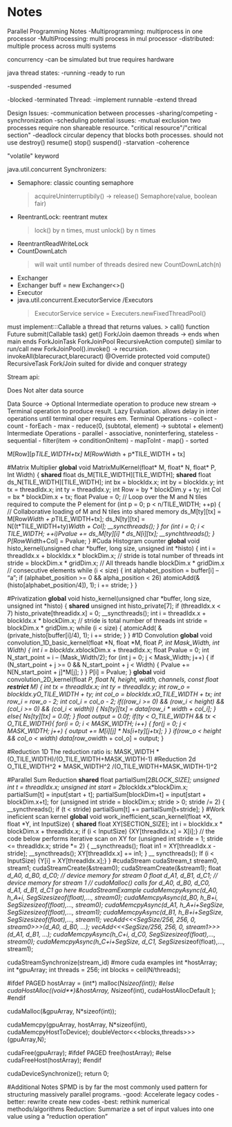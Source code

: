 # Notes
Parallel Programming Notes
-Multiprogramming: multiprocess in one processor
-MultiProcessing: multi process in mul processor
-distributed: multiple process across multi systems

concurrency
-can be simulated but true requires hardware

java thread states:
  -running
  -ready to run
  
  -suspended
  -resumed
  
  -blocked
  -terminated
Thread: 
  -implement runnable
  -extend thread
  
Design Issues:
  -communication between processes
  -sharing/competing
  -synchronization
  -scheduling
potential issues:
  -mutual exclusion
      two processes require non shareable resource. "critical resource"/"critical section"
  -deadlock
      circular depency that blocks both processes.
        should not use destroy() resume() stop() suspend()
  -starvation
  -coherence
  
  
"volatile" keyword

java.util.concurrent
Synchronizers:
  - Semaphore: classic counting semaphore
      > acquireUninterruptibily() -> release()
      > Semaphore(value, boolean fair)
  - ReentrantLock: reentrant mutex
      > lock() by n times, must unlock() by n times
  - ReentrantReadWriteLock
  - CountDownLatch
      > will wait until number of threads desired 
      new CountDownLatch(n)
  - Exchanger
  - Exchanger<T> buff = new Exchanger<>()
  - Executor
  -   java.util.concurrent.ExecutorService /Executors
      > ExecutorService service = Executers.newFixedThreadPool()
      > 
  must implement:::Callable<T> a thread that returns values. 
      > call() function
  Future<T> submit(Callable<T> task)
  get()
Fork/Join daemon threads -> ends when main ends
  ForkJoinTask
  ForkJoinPool
    RecursiveAction
       compute() similar to run/call
        new ForkJoinPool().invoke() -> recursion. invokeAll(blarecuract,blarecuract)
        @Override protected void compute()
    RecursiveTask
Fork/Join suited for divide and conquer strategy
  
Stream api:
  
  Does Not alter data source
  
  Data Source -> Optional Intermediate operation to produce new stream -> Terminal operation to produce result.
  Lazy Evaluation. allows delay in inter operations until terminal oper requires em.
  Terminal Operations
    - collect
    - count
    - forEach
    - max
    - reduce(0, (subtotal, element) -> subtotal + element)
  Intermediate Operations
    - parallel
      - associative, noninterfering, stateless
    - sequential
    - filter(item -> conditionOnItem)
    - mapToInt
    - map()
    - sorted
  
M[Row][p*TILE_WIDTH+tx]
M[Row*Width + p*TILE_WIDTH + tx]
  
#Matrix Multiplier
__global__ void MatrixMulKernel(float* M, float* N, float* P, Int Width)
{
  __shared__ float ds_M[TILE_WIDTH][TILE_WIDTH];
  __shared__ float ds_N[TILE_WIDTH][TILE_WIDTH];
  int bx = blockIdx.x; int by = blockIdx.y;
  int tx = threadIdx.x; int ty = threadIdx.y;
  int Row = by * blockDim.y + ty;
  int Col = bx * blockDim.x + tx;
  float Pvalue = 0;
  // Loop over the M and N tiles required to compute the P element
  for (int p = 0; p < n/TILE_WIDTH; ++p) {
    // Collaborative loading of M and N tiles into shared memory
    ds_M[ty][tx] = M[Row*Width + p*TILE_WIDTH+tx];
    ds_N[ty][tx] = N[(t*TILE_WIDTH+ty)*Width + Col];
    __syncthreads();
  }
  for (int i = 0; i < TILE_WIDTH; ++i)Pvalue += ds_M[ty][i] * ds_N[i][tx];
  __synchthreads();
  }
  P[Row*Width+Col] = Pvalue;
}
#Cuda Histogram counter
__global__ void histo_kernel(unsigned char *buffer,
long size, unsigned int *histo)
{
  int i = threadIdx.x + blockIdx.x * blockDim.x;
  // stride is total number of threads
  int stride = blockDim.x * gridDim.x;
  // All threads handle blockDim.x * gridDim.x
  // consecutive elements
  while (i < size) {
    int alphabet_position = buffer[i] – “a”;
    if (alphabet_position >= 0 && alpha_position < 26)
    atomicAdd(&(histo[alphabet_position/4]), 1);
    i += stride;
  }
}
                                                      
#Privatization
__global__ void histo_kernel(unsigned char *buffer,
long size, unsigned int *histo)
{
  __shared__ unsigned int histo_private[7];
  if (threadIdx.x < 7) histo_private[threadidx.x] = 0;
  __syncthreads();
  int i = threadIdx.x + blockIdx.x * blockDim.x;
  // stride is total number of threads
  int stride = blockDim.x * gridDim.x;
  while (i < size) {
    atomicAdd( &(private_histo[buffer[i]/4), 1);
    i += stride;
  }
}
#1D Convolution
__global__ void convolution_1D_basic_kernel(float *N, float *M,
float *P, int Mask_Width, int Width)
{
  int i = blockIdx.x*blockDim.x + threadIdx.x;
  float Pvalue = 0;
  int N_start_point = i – (Mask_Width/2);
  for (int j = 0; j < Mask_Width; j++) {
    if (N_start_point + j >= 0 && N_start_point + j < Width) {
      Pvalue += N[N_start_point + j]*M[j];
    }
  }
  P[i] = Pvalue;
}
__global__ void convolution_2D_kernel(float *P,
  float *N, height, width, channels,
  const float __restrict__ *M) {
  int tx = threadIdx.x;
  int ty = threadIdx.y;
  int row_o = blockIdx.y*O_TILE_WIDTH + ty;
  int col_o = blockIdx.x*O_TILE_WIDTH + tx;
  int row_i = row_o - 2;
  int col_i = col_o - 2; 
  if((row_i >= 0) && (row_i < height) &&
  (col_i >= 0) && (col_i < width)) {
    Ns[ty][tx] = data[row_i * width + col_i];
  } else{
    Ns[ty][tx] = 0.0f;
  }
  float output = 0.0f;
  if(ty < O_TILE_WIDTH && tx < O_TILE_WIDTH){
    for(i = 0; i < MASK_WIDTH; i++) {
      for(j = 0; j < MASK_WIDTH; j++) {
        output += M[i][j] * Ns[i+ty][j+tx];
    }
  }
 if(row_o < height && col_o < width)
  data[row_o*width + col_o] = output;
}
                                    
#Reduction 1D
The reduction ratio is:
MASK_WIDTH * (O_TILE_WIDTH)/(O_TILE_WIDTH+MASK_WIDTH-1)
#Reduction 2d
O_TILE_WIDTH^2 * MASK_WIDTH^2 /(O_TILE_WIDTH+MASK_WIDTH-1)^2

#Parallel Sum Reduction
__shared__ float partialSum[2*BLOCK_SIZE];
unsigned int t = threadIdx.x;
unsigned int start = 2*blockIdx.x*blockDim.x;
partialSum[t] = input[start + t];
partialSum[blockDim+t] = input[start + blockDim.x+t];
for (unsigned int stride = blockDim.x; stride > 0; stride /= 2)
{
  __syncthreads();
  if (t < stride)
  partialSum[t] += partialSum[t+stride];
}
#Work ineficient scan kernel
__global__ void work_inefficient_scan_kernel(float *X, float *Y, int InputSize) {
  __shared__ float XY[SECTION_SIZE];
  int i = blockIdx.x * blockDim.x + threadIdx.x;
  if (i < InputSize) {XY[threadIdx.x] = X[i];}
  // the code below performs iterative scan on XY
  for (unsigned int stride = 1; stride <= threadIdx.x; stride *= 2) {
  __syncthreads();
    float in1 = XY[threadIdx.x - stride];
  __syncthreads();
    XY[threadIdx.x] += in1;
  }
  __ syncthreads();
  If (i < InputSize) {Y[i] = XY[threadIdx.x];}
}
#cudaStream
  cudaStream_t stream0, stream1;
  cudaStreamCreate(&stream0);
  cudaStreamCreate(&stream1);
  float *d_A0, *d_B0, *d_C0; // device memory for stream 0
  float *d_A1, *d_B1, *d_C1; // device memory for stream 1
  // cudaMalloc() calls for d_A0, d_B0, d_C0, d_A1, d_B1, d_C1 go
  here
#cudaStreamExample
  cudaMemcpyAsync(d_A0, h_A+i, SegSize*sizeof(float),…, stream0);
  cudaMemcpyAsync(d_B0, h_B+i, SegSize*sizeof(float),…, stream0);
  cudaMemcpyAsync(d_A1, h_A+i+SegSize, SegSize*sizeof(float),…, stream1);
  cudaMemcpyAsync(d_B1, h_B+i+SegSize, SegSize*sizeof(float),…, stream1);
  vecAdd<<<SegSize/256, 256, 0, stream0>>>(d_A0, d_B0, …);
  vecAdd<<<SegSize/256, 256, 0, stream1>>>(d_A1, d_B1, …);
  cudaMemcpyAsync(h_C+i, d_C0, SegSize*sizeof(float),…, stream0);
  cudaMemcpyAsync(h_C+i+SegSize, d_C1, SegSize*sizeof(float),…, stream1);
  
  cudaStreamSynchronize(stream_id)
#more cuda examples
  int *hostArray;
  int *gpuArray;
  int threads = 256;
  int blocks = ceil(N/threads);

  #ifdef PAGED
  hostArray = (int*) malloc(N*sizeof(int));
  #else
  cudaHostAlloc((void**)&hostArray, N*sizeof(int), cudaHostAllocDefault );
  #endif

  cudaMalloc(&gpuArray, N*sizeof(int));

  cudaMemcpy(gpuArray, hostArray, N*sizeof(int), cudaMemcpyHostToDevice);
  doubleVector<<<blocks,threads>>>(gpuArray,N);

  cudaFree(gpuArray);
  #ifdef PAGED
  free(hostArray);
  #else
  cudaFreeHost(hostArray);
  #endif

  cudaDeviceSynchronize();
  return 0;
  
#Additional Notes
  SPMD is by far the most commonly used pattern for
structuring massively parallel programs.
-good: Accelerate legacy codes
-better: rewrite create new codes
-best: rethink numerical methods/algorithms
 Reduction: Summarize a set of input values into one value using a
“reduction operation”
